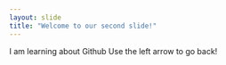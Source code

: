 ```yaml
---
layout: slide
title: "Welcome to our second slide!"
---
```

I am learning about Github
Use the left arrow to go back!
